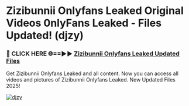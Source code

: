 # Zizibunnii Onlyfans Leaked Original Videos 0nlyFans Leaked - Files Updated! (djzy)

<h3>🔴 CLICK HERE 🌐==►► <a href="https://tinyurl.com/2jnfzry5" rel="nofollow">Zizibunnii Onlyfans Leaked Updated Files</a></h3>

Get Zizibunnii Onlyfans Leaked and all content. Now you can access all videos and pictures of Zizibunnii Onlyfans Leaked. New Updated Files 2025!

[![djzy](https://i.imgur.com/GyGTBgg.gif)](https://tinyurl.com/2jnfzry5)
